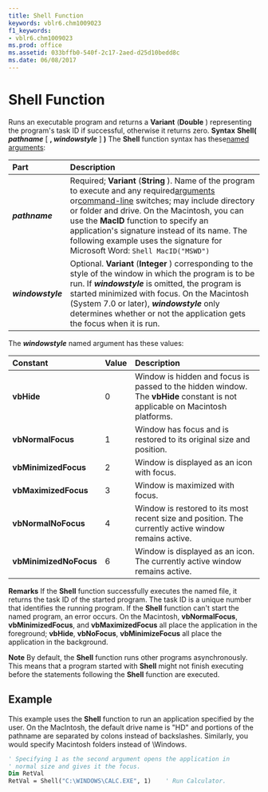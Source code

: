 ```yaml
---
title: Shell Function
keywords: vblr6.chm1009023
f1_keywords:
- vblr6.chm1009023
ms.prod: office
ms.assetid: 033bffb0-540f-2c17-2aed-d25d10bedd8c
ms.date: 06/08/2017
---
```



# Shell Function



Runs an executable program and returns a  **Variant** (**Double** ) representing the program's task ID if successful, otherwise it returns zero.
 **Syntax**
 **Shell( _pathname_** [ **, _windowstyle_** ] **)**
The  **Shell** function syntax has these[named arguments](vbe-glossary.md):


|**Part**|**Description**|
|:-----|:-----|
|**_pathname_**|Required;  **Variant** (**String** ). Name of the program to execute and any required[arguments](vbe-glossary.md) or[command-line](vbe-glossary.md) switches; may include directory or folder and drive. On the Macintosh, you can use the **MacID** function to specify an application's signature instead of its name. The following example uses the signature for Microsoft Word: `Shell MacID("MSWD")`|
|**_windowstyle_**|Optional.  **Variant** (**Integer** ) corresponding to the style of the window in which the program is to be run. If **_windowstyle_** is omitted, the program is started minimized with focus. On the Macintosh (System 7.0 or later), **_windowstyle_** only determines whether or not the application gets the focus when it is run.|

The  **_windowstyle_** named argument has these values:


|**Constant**|**Value**|**Description**|
|:-----|:-----|:-----|
|**vbHide**|0|Window is hidden and focus is passed to the hidden window. The  **vbHide** constant is not applicable on Macintosh platforms.|
|**vbNormalFocus**|1|Window has focus and is restored to its original size and position.|
|**vbMinimizedFocus**|2|Window is displayed as an icon with focus.|
|**vbMaximizedFocus**|3|Window is maximized with focus.|
|**vbNormalNoFocus**|4|Window is restored to its most recent size and position. The currently active window remains active.|
|**vbMinimizedNoFocus**|6|Window is displayed as an icon. The currently active window remains active.|

 **Remarks**
If the  **Shell** function successfully executes the named file, it returns the task ID of the started program. The task ID is a unique number that identifies the running program. If the **Shell** function can't start the named program, an error occurs.
On the Macintosh,  **vbNormalFocus**, **vbMinimizedFocus**, and **vbMaximizedFocus** all place the application in the foreground; **vbHide**, **vbNoFocus**, **vbMinimizeFocus** all place the application in the background.

 **Note**  By default, the  **Shell** function runs other programs asynchronously. This means that a program started with **Shell** might not finish executing before the statements following the **Shell** function are executed.


## Example

This example uses the  **Shell** function to run an application specified by the user. On the MacIntosh, the default drive name is "HD" and portions of the pathname are separated by colons instead of backslashes. Similarly, you would specify Macintosh folders instead of \Windows.


```vb
' Specifying 1 as the second argument opens the application in 
' normal size and gives it the focus.
Dim RetVal
RetVal = Shell("C:\WINDOWS\CALC.EXE", 1)    ' Run Calculator.


```


